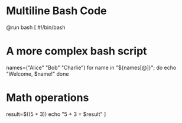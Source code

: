 # Multiline Bash Code

@run bash [
#!/bin/bash
# A more complex bash script
names=("Alice" "Bob" "Charlie")
for name in "${names[@]}"; do
  echo "Welcome, $name!"
done

# Math operations
result=$((5 + 3))
echo "5 + 3 = $result"
]